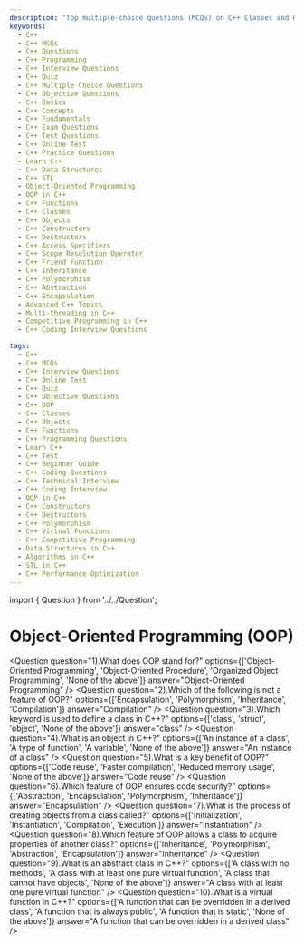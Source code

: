 ```yaml
---
description: "Top multiple-choice questions (MCQs) on C++ Classes and Objects for interview preparation. Covers constructors, access specifiers, friend functions, and object creation."
keywords:
  - C++
  - C++ MCQs
  - C++ Questions
  - C++ Programming
  - C++ Interview Questions
  - C++ Quiz
  - C++ Multiple Choice Questions
  - C++ Objective Questions
  - C++ Basics
  - C++ Concepts
  - C++ Fundamentals
  - C++ Exam Questions
  - C++ Test Questions
  - C++ Online Test
  - C++ Practice Questions
  - Learn C++
  - C++ Data Structures
  - C++ STL
  - Object-Oriented Programming
  - OOP in C++
  - C++ Functions
  - C++ Classes
  - C++ Objects
  - C++ Constructors
  - C++ Destructors
  - C++ Access Specifiers
  - C++ Scope Resolution Operator
  - C++ Friend Function
  - C++ Inheritance
  - C++ Polymorphism
  - C++ Abstraction
  - C++ Encapsulation
  - Advanced C++ Topics
  - Multi-threading in C++
  - Competitive Programming in C++
  - C++ Coding Interview Questions

tags:
  - C++
  - C++ MCQs
  - C++ Interview Questions
  - C++ Online Test
  - C++ Quiz
  - C++ Objective Questions
  - C++ OOP
  - C++ Classes
  - C++ Objects
  - C++ Functions
  - C++ Programming Questions
  - Learn C++
  - C++ Test
  - C++ Beginner Guide
  - C++ Coding Questions
  - C++ Technical Interview
  - C++ Coding Interview
  - OOP in C++
  - C++ Constructors
  - C++ Destructors
  - C++ Polymorphism
  - C++ Virtual Functions
  - C++ Competitive Programming
  - Data Structures in C++
  - Algorithms in C++
  - STL in C++
  - C++ Performance Optimization
---
```



import { Question } from '../../Question';

# Object-Oriented Programming (OOP)

<Question
  question="1).What does OOP stand for?"
  options={['Object-Oriented Programming', 'Object-Oriented Procedure', 'Organized Object Programming', 'None of the above']}
  answer="Object-Oriented Programming"
/>
<Question
  question="2).Which of the following is not a feature of OOP?"
  options={['Encapsulation', 'Polymorphism', 'Inheritance', 'Compilation']}
  answer="Compilation"
/>
<Question
  question="3).Which keyword is used to define a class in C++?"
  options={['class', 'struct', 'object', 'None of the above']}
  answer="class"
/>
<Question
  question="4).What is an object in C++?"
  options={['An instance of a class', 'A type of function', 'A variable', 'None of the above']}
  answer="An instance of a class"
/>
<Question
  question="5).What is a key benefit of OOP?"
  options={['Code reuse', 'Faster compilation', 'Reduced memory usage', 'None of the above']}
  answer="Code reuse"
/>
<Question
  question="6).Which feature of OOP ensures code security?"
  options={['Abstraction', 'Encapsulation', 'Polymorphism', 'Inheritance']}
  answer="Encapsulation"
/>
<Question
  question="7).What is the process of creating objects from a class called?"
  options={['Initialization', 'Instantiation', 'Compilation', 'Execution']}
  answer="Instantiation"
/>
<Question
  question="8).Which feature of OOP allows a class to acquire properties of another class?"
  options={['Inheritance', 'Polymorphism', 'Abstraction', 'Encapsulation']}
  answer="Inheritance"
/>
<Question
  question="9).What is an abstract class in C++?"
  options={['A class with no methods', 'A class with at least one pure virtual function', 'A class that cannot have objects', 'None of the above']}
  answer="A class with at least one pure virtual function"
/>
<Question
  question="10).What is a virtual function in C++?"
  options={['A function that can be overridden in a derived class', 'A function that is always public', 'A function that is static', 'None of the above']}
  answer="A function that can be overridden in a derived class"
/>
